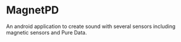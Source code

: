 MagnetPD
========

An android application to create sound with several sensors including magnetic sensors and Pure Data.